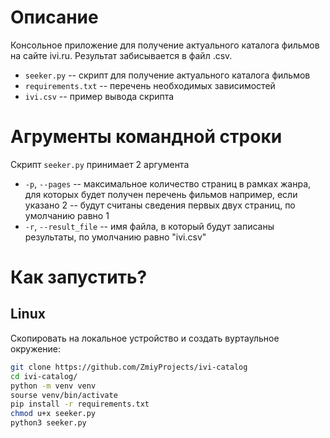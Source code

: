 # Описание

Консольное приложение для получение актуального каталога фильмов на сайте ivi.ru. Результат забисывается в файл .csv. 

- `seeker.py` -- скрипт для получение актуального каталога фильмов
- `requirements.txt` -- перечень необходимых зависимостей
- `ivi.csv` -- пример вывода скрипта

# Агрументы командной строки

Скрипт `seeker.py` принимает 2 аргумента
- `-p`, `--pages` -- максимальное количество страниц в рамках жанра, для которых будет получен перечень фильмов например, если указано 2 -- будут считаны сведения первых двух страниц, по умолчанию равно 1
- `-r`, `--result_file` -- имя файла, в который будут записаны результаты, по умолчанию равно "ivi.csv"

# Как запустить?

## Linux

Скопировать на локальное устройство и создать вуртаульное окружение:

```sh
git clone https://github.com/ZmiyProjects/ivi-catalog
cd ivi-catalog/
python -m venv venv
sourse venv/bin/activate
pip install -r requirements.txt
chmod u+x seeker.py
python3 seeker.py
```
